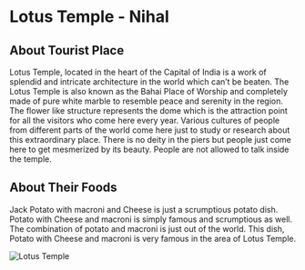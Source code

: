 # Lotus Temple - Nihal

## About Tourist Place 
Lotus Temple, located in the heart of the Capital of India is a work of splendid and intricate architecture in the world which can’t be beaten. 
The Lotus Temple is also known as the Bahai Place of Worship and completely made of pure white marble to resemble peace and serenity in the region. 
The flower like structure represents the dome which is the attraction point for all the visitors who come here every year. Various cultures of people 
from different parts of the world come here just to study or research about this extraordinary place. There is no deity in the piers but people just 
come here to get mesmerized by its beauty. People are not allowed to talk inside the temple.

## About Their Foods
Jack Potato with macroni and Cheese is just a scrumptious potato dish. Potato with Cheese and macroni is simply famous and scrumptious as well. 
The combination of potato and macroni is just out of the world. This dish, Potato with Cheese and macroni is very famous in the area of Lotus Temple.

<img align="center" src="https://www.tripsavvy.com/thmb/PMS5fTisSuHccG8j_58ancQihUM=/2121x1414/filters:no_upscale():max_bytes(150000):strip_icc()/GettyImages-142737752-035a790e76fa48c79713bc78fff450ae.jpg" alt="Lotus Temple"/>

<!--Example: <img align="center" src="https://lotustours.in/assets/img/taj/photo-room-detail-1.jpg" alt="Taj Mahal"/> -->
